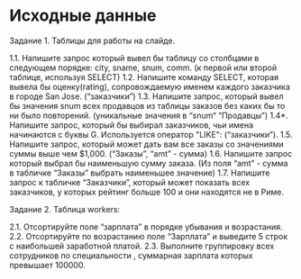 # Исходные данные

Задание 1.
Таблицы для работы на слайде.

1.1. Напишите запрос который вывел бы таблицу со столбцами в следующем порядке: city, sname, snum, comm. (к первой или второй таблице, используя SELECT)
1.2. Напишите команду SELECT, которая вывела бы оценку(rating), сопровождаемую именем каждого заказчика в городе San Jose. (“заказчики”)
1.3. Напишите запрос, который вывел бы значения snum всех продавцов из таблицы заказов без каких бы то ни было повторений. (уникальные значения в “snum“ “Продавцы”)
1.4*. Напишите запрос, который бы выбирал заказчиков, чьи имена начинаются с буквы G. Используется оператор "LIKE": (“заказчики”).
1.5. Напишите запрос, который может дать вам все заказы со значениями суммы выше чем $1,000. (“Заказы”, “amt” - сумма)
1.6. Напишите запрос который выбрал бы наименьшую сумму заказа.
(Из поля “amt” - сумма в табличке “Заказы” выбрать наименьшее значение)
1.7. Напишите запрос к табличке “Заказчики”, который может показать всех заказчиков, у которых рейтинг больше 100 и они находятся не в Риме.

Задание 2.
Таблица workers:

2.1. Отсортируйте поле “зарплата” в порядке убывания и возрастания.
2.2. Отсортируйте по возрастанию поле “Зарплата” и выведите 5 строк с наибольшей заработной платой.
2.3. Выполните группировку всех сотрудников по специальности , суммарная зарплата которых превышает 100000.
